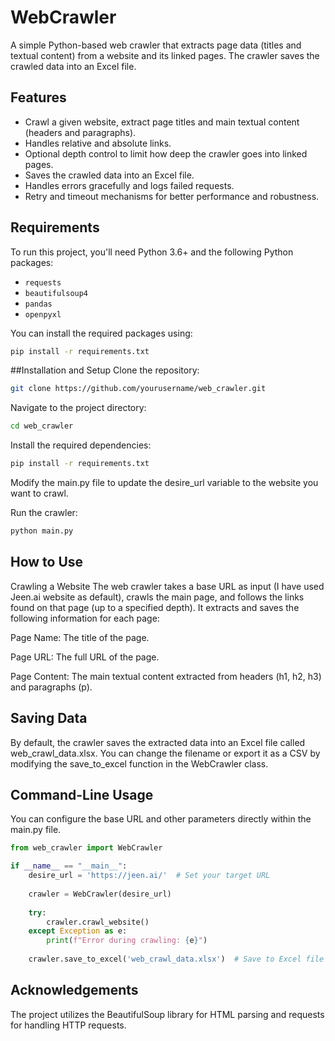 
# WebCrawler

A simple Python-based web crawler that extracts page data (titles and textual content) from a website and its linked pages. The crawler saves the crawled data into an Excel file.

## Features

- Crawl a given website, extract page titles and main textual content (headers and paragraphs).
- Handles relative and absolute links.
- Optional depth control to limit how deep the crawler goes into linked pages.
- Saves the crawled data into an Excel file.
- Handles errors gracefully and logs failed requests.
- Retry and timeout mechanisms for better performance and robustness.

## Requirements

To run this project, you'll need Python 3.6+ and the following Python packages:

- `requests`
- `beautifulsoup4`
- `pandas`
- `openpyxl`

You can install the required packages using:

```bash
pip install -r requirements.txt
```

##Installation and Setup
Clone the repository:

```bash
git clone https://github.com/yourusername/web_crawler.git
```

Navigate to the project directory:

```bash
cd web_crawler
```
Install the required dependencies:

```bash
pip install -r requirements.txt
```
Modify the main.py file to update the desire_url variable to the website you want to crawl.

Run the crawler:

```bash
python main.py
```

## How to Use

Crawling a Website
The web crawler takes a base URL as input (I have used Jeen.ai website as default), crawls the main page, and follows the links found on that page (up to a specified depth). It extracts and saves the following information for each page:

Page Name: The title of the page.

Page URL: The full URL of the page.

Page Content: The main textual content extracted from headers (h1, h2, h3) and paragraphs (p).

## Saving Data

By default, the crawler saves the extracted data into an Excel file called web_crawl_data.xlsx. You can change the filename or export it as a CSV by modifying the save_to_excel function in the WebCrawler class.

## Command-Line Usage
You can configure the base URL and other parameters directly within the main.py file.

```python
from web_crawler import WebCrawler

if __name__ == "__main__":
    desire_url = 'https://jeen.ai/'  # Set your target URL
    
    crawler = WebCrawler(desire_url)
    
    try:
        crawler.crawl_website()
    except Exception as e:
        print(f"Error during crawling: {e}")
    
    crawler.save_to_excel('web_crawl_data.xlsx')  # Save to Excel file
```
## Acknowledgements
The project utilizes the BeautifulSoup library for HTML parsing and requests for handling HTTP requests.

